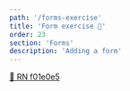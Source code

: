 ```yaml
---
path: '/forms-exercise'
title: 'Form exercise 📝'
order: 23
section: 'Forms'
description: 'Adding a form'
---
```


[🔗 RN f01e0e5](https://github.com/kadikraman/AwesomeProjectRN/commit/f01e0e57c999a5629332e359d26c952736e870b6)
